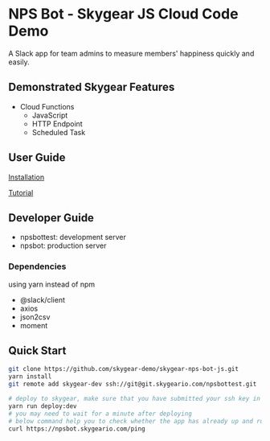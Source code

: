 # NPS Bot - Skygear JS Cloud Code Demo
A Slack app for team admins to measure members' happiness quickly and easily.

## Demonstrated Skygear Features
* Cloud Functions
  * JavaScript
  * HTTP Endpoint
  * Scheduled Task

## User Guide
[Installation](https://npsbottest.skygeario.com/static/)

[Tutorial](https://npsbottest.skygeario.com/static/tutorial.html)

## Developer Guide
* npsbottest: development server
* npsbot: production server

### Dependencies
using yarn instead of npm
* @slack/client
* axios
* json2csv
* moment

## Quick Start
```bash
git clone https://github.com/skygear-demo/skygear-nps-bot-js.git
yarn install
git remote add skygear-dev ssh://git@git.skygeario.com/npsbottest.git
```

```bash
# deploy to skygear, make sure that you have submitted your ssh key in portal
yarn run deploy:dev
# you may need to wait for a minute after deploying
# below command help you to check whether the app has already up and running
curl https://npsbot.skygeario.com/ping
```